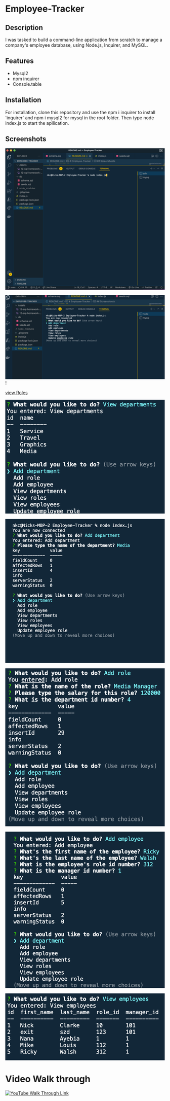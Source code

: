 # Employee-Tracker

## Description

I was tasked to build a command-line application from scratch to manage a company's employee database, using Node.js, Inquirer, and MySQL.

## Features

- Mysql2
- npm inquirer
- Console.table

## Installation

For installation, clone this repository and use the npm i inquirer to install 'inquirer' and npm i mysql2 for mysql in the root folder. Then type node index.js to start the apllication.

## Screenshots

![Start Page](./Assets/images/start.png)

![Menu Options](./Assets/images/menu.png)!

[view Roles](./Assets/images/viewroles.png)

![View Departments](./Assets/images/viewDept.png)

![Add Department](./Assets/images/addDept.png)

![Add Role](./Assets/images/addRole.png)

![Add Employee](./Assets/images/addEmployee.png)

![View Employee](./Assets/images/vwEmp.png)

# Video Walk through

[![YouTube Walk Through Link](https://i9.ytimg.com/vi/6RnV0sPz45Q/mq1.jpg?sqp=CNjh2ZEG&rs=AOn4CLCGhC_X3mI5xmxip0mkvFrlqauCgQ)](https://www.youtube.com/watch?v=6RnV0sPz45Q)
